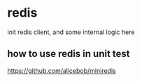 # redis

init redis client, and some internal logic here


## how to use redis in unit test

https://github.com/alicebob/miniredis
